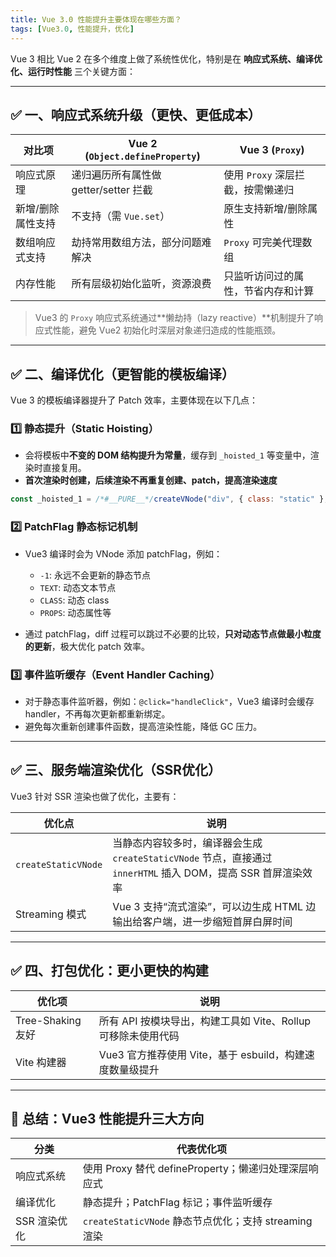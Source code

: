 ```yaml
---
title: Vue 3.0 性能提升主要体现在哪些方面？
tags: [Vue3.0, 性能提升，优化]
---
```


Vue 3 相比 Vue 2 在多个维度上做了系统性优化，特别是在 **响应式系统、编译优化、运行时性能** 三个关键方面：

---

## ✅ 一、响应式系统升级（更快、更低成本）

| 对比项       | Vue 2 (`Object.defineProperty`) | Vue 3 (`Proxy`)       |
| --------- | ------------------------------- | --------------------- |
| 响应式原理     | 递归遍历所有属性做 getter/setter 拦截      | 使用 `Proxy` 深层拦截，按需懒递归 |
| 新增/删除属性支持 | 不支持（需 `Vue.set`）                | 原生支持新增/删除属性           |
| 数组响应式支持   | 劫持常用数组方法，部分问题难解决                | `Proxy` 可完美代理数组       |
| 内存性能      | 所有层级初始化监听，资源浪费                  | 只监听访问过的属性，节省内存和计算     |

> Vue3 的 `Proxy` 响应式系统通过\*\*懒劫持（lazy reactive）\*\*机制提升了响应式性能，避免 Vue2 初始化时深层对象递归造成的性能瓶颈。

---

## ✅ 二、编译优化（更智能的模板编译）

Vue 3 的模板编译器提升了 Patch 效率，主要体现在以下几点：

### 1️⃣ **静态提升（Static Hoisting）**

* 会将模板中**不变的 DOM 结构提升为常量**，缓存到 `_hoisted_1` 等变量中，渲染时直接复用。
* **首次渲染时创建，后续渲染不再重复创建、patch，提高渲染速度**

```js
const _hoisted_1 = /*#__PURE__*/createVNode("div", { class: "static" }, "静态内容")
```

### 2️⃣ **PatchFlag 静态标记机制**

* Vue3 编译时会为 VNode 添加 patchFlag，例如：

  * `-1`: 永远不会更新的静态节点
  * `TEXT`: 动态文本节点
  * `CLASS`: 动态 class
  * `PROPS`: 动态属性等

* 通过 patchFlag，diff 过程可以跳过不必要的比较，**只对动态节点做最小粒度的更新**，极大优化 patch 效率。

### 3️⃣ **事件监听缓存（Event Handler Caching）**

* 对于静态事件监听器，例如：`@click="handleClick"`，Vue3 编译时会缓存 handler，不再每次更新都重新绑定。
* 避免每次重新创建事件函数，提高渲染性能，降低 GC 压力。

---

## ✅ 三、服务端渲染优化（SSR优化）

Vue3 针对 SSR 渲染也做了优化，主要有：

| 优化点                 | 说明                                                                           |
| ------------------- | ---------------------------------------------------------------------------- |
| `createStaticVNode` | 当静态内容较多时，编译器会生成 `createStaticVNode` 节点，直接通过 `innerHTML` 插入 DOM，提高 SSR 首屏渲染效率 |
| Streaming 模式        | Vue 3 支持“流式渲染”，可以边生成 HTML 边输出给客户端，进一步缩短首屏白屏时间                                |

---

## ✅ 四、打包优化：更小更快的构建

| 优化项             | 说明                                      |
| --------------- | --------------------------------------- |
| Tree-Shaking 友好 | 所有 API 按模块导出，构建工具如 Vite、Rollup 可移除未使用代码 |
| Vite 构建器        | Vue3 官方推荐使用 Vite，基于 esbuild，构建速度数量级提升   |

---

## 🧠 总结：Vue3 性能提升三大方向

| 分类       | 代表优化项                                      |
| -------- | ------------------------------------------ |
| 响应式系统    | 使用 Proxy 替代 defineProperty；懒递归处理深层响应式      |
| 编译优化     | 静态提升；PatchFlag 标记；事件监听缓存                   |
| SSR 渲染优化 | `createStaticVNode` 静态节点优化；支持 streaming 渲染 |
